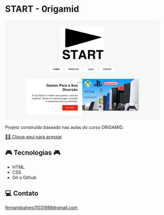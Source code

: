 # START - 0rigamid

![preview](./.github/preview.png)

Projeto construído baseado nas aulas do curso ORIGAMID.

[ 🔶🔶 Clique aqui para acessar](https://fndoa.github.io/START/)

## 🎮 Tecnologias 🎮

- HTML
- CSS
- Git e Github

## 💻 Contato

fernandoalves11031989@gmail.com
